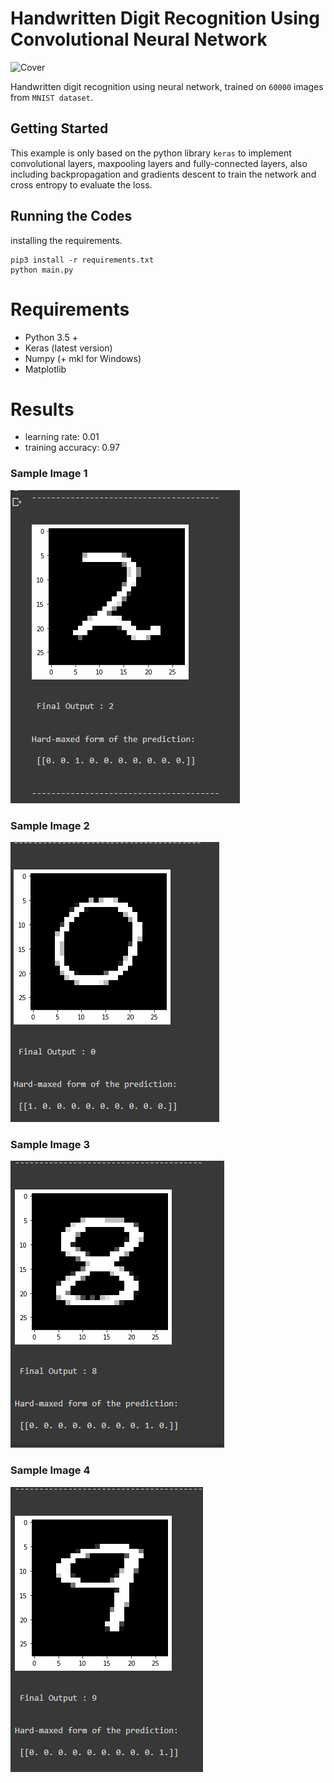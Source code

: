 # Handwritten Digit Recognition Using Convolutional Neural Network

![Cover](https://cdn-images-1.medium.com/max/800/1*jlxdirCP5Qre1pcoNC-7JQ.png)

Handwritten digit recognition using neural network, trained on `60000` images from `MNIST dataset`.
## Getting Started

This example is only based on the python library ```keras``` to implement convolutional layers, maxpooling layers and fully-connected layers, also including backpropagation and gradients descent to train the network and cross entropy to evaluate the loss.

## Running the Codes
installing the requirements.
```
pip3 install -r requirements.txt
python main.py
```
# Requirements

* Python 3.5 +
* Keras (latest version)
* Numpy (+ mkl for Windows)
* Matplotlib

# Results
* learning rate: 0.01
* training accuracy: 0.97

### Sample Image 1
![Result Number 1](result/result_1.png)
### Sample Image 2
![Result Number 2](result/result_2.png)
### Sample Image 3
![Result Number 3](result/result_3.png)
### Sample Image 4
![Result Number 4](result/result_4.png)
